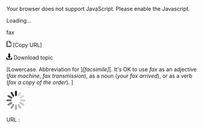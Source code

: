 Your browser does not support JavaScript. Please enable the Javascript.

Loading...

fax

![Copy URL](fax_files/Copy.png) [Copy URL]

![Download](fax_files/Download.png)
Download topic

[Lowercase. Abbreviation for ]*[facsimile]*[. It's OK to use *fax* as an adjective (*fax machine*, *fax transmission*), as a noun (*your fax arrived*), or as a verb (*fax a copy of the order*). ]

![In progress](fax_files/activity-large.gif)

URL :


